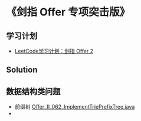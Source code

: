 # 《剑指 Offer 专项突击版》

## 学习计划
- [LeetCode学习计划：剑指 Offer 2](https://leetcode.cn/study-plan/lcof/?progress=xhi97xo3)

## Solution

## 数据结构类问题
- 前缀树 [Offer_II_062_ImplementTriePrefixTree.java](..%2FOffer_II_062_ImplementTriePrefixTree.java)
- 